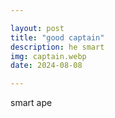 ```yaml
---

layout: post
title: "good captain"
description: he smart
img: captain.webp
date: 2024-08-08

---
```


smart ape